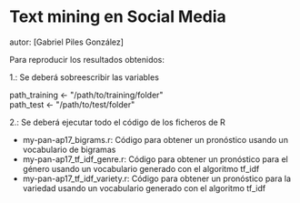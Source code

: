 # Text mining en Social Media

autor: [Gabriel Piles González]

Para reproducir los resultados obtenidos:

1.: Se deberá sobreescribir las variables

path_training <-  "/path/to/training/folder"  
path_test <-  "/path/to/test/folder"

2.: Se deberá ejecutar todo el código de los ficheros de R
  - my-pan-ap17_bigrams.r: Código para obtener un pronóstico usando un vocabulario de bigramas
  - my-pan-ap17_tf_idf_genre.r: Código para obtener un pronóstico para el género usando un vocabulario generado con el algoritmo tf_idf
  - my-pan-ap17_tf_idf_variety.r: Código para obtener un pronóstico para la variedad usando un vocabulario generado con el algoritmo tf_idf
